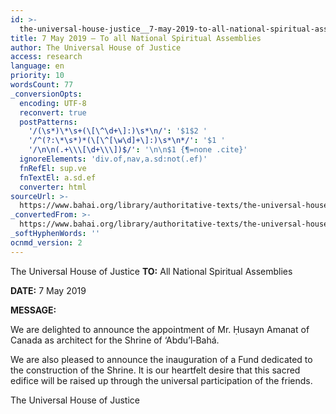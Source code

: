 ```yaml
---
id: >-
  the-universal-house-justice__7-may-2019-to-all-national-spiritual-assemblies__2797320328__en
title: 7 May 2019 – To all National Spiritual Assemblies
author: The Universal House of Justice
access: research
language: en
priority: 10
wordsCount: 77
_conversionOpts:
  encoding: UTF-8
  reconvert: true
  postPatterns:
    '/(\s*)\*\s+(\[\^\d+\]:)\s*\n/': '$1$2 '
    '/^(?:\*\s*)*(\[\^[\w\d]+\]:)\s*\n*/': '$1 '
    '/\n\n(.+\\\[\d+\\\])$/': '\n\n$1 {¶=none .cite}'
  ignoreElements: 'div.of,nav,a.sd:not(.ef)'
  fnRefEl: sup.ve
  fnTextEl: a.sd.ef
  converter: html
sourceUrl: >-
  https://www.bahai.org/library/authoritative-texts/the-universal-house-of-justice/messages/20190507_001/20190507_001.xhtml
_convertedFrom: >-
  https://www.bahai.org/library/authoritative-texts/the-universal-house-of-justice/messages/20190507_001/20190507_001.xhtml
_softHyphenWords: ''
ocnmd_version: 2
---
```

The Universal House of Justice
**TO:** All National Spiritual Assemblies

**DATE:** 7 May 2019

**MESSAGE:**

We are delighted to announce the appointment of Mr. Ḥusayn Amanat of Canada as architect for the Shrine of ‘Abdu’l‑Bahá.

We are also pleased to announce the inauguration of a Fund dedicated to the construction of the Shrine. It is our heartfelt desire that this sacred edifice will be raised up through the universal participation of the friends.

The Universal House of Justice
